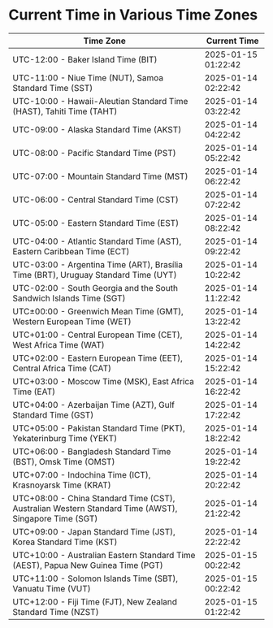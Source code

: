 # Current Time in Various Time Zones

| Time Zone | Current Time |
|-----------|--------------|
| UTC-12:00 - Baker Island Time (BIT) | 2025-01-15 01:22:42 |
| UTC-11:00 - Niue Time (NUT), Samoa Standard Time (SST) | 2025-01-14 02:22:42 |
| UTC-10:00 - Hawaii-Aleutian Standard Time (HAST), Tahiti Time (TAHT) | 2025-01-14 03:22:42 |
| UTC-09:00 - Alaska Standard Time (AKST) | 2025-01-14 04:22:42 |
| UTC-08:00 - Pacific Standard Time (PST) | 2025-01-14 05:22:42 |
| UTC-07:00 - Mountain Standard Time (MST) | 2025-01-14 06:22:42 |
| UTC-06:00 - Central Standard Time (CST) | 2025-01-14 07:22:42 |
| UTC-05:00 - Eastern Standard Time (EST) | 2025-01-14 08:22:42 |
| UTC-04:00 - Atlantic Standard Time (AST), Eastern Caribbean Time (ECT) | 2025-01-14 09:22:42 |
| UTC-03:00 - Argentina Time (ART), Brasília Time (BRT), Uruguay Standard Time (UYT) | 2025-01-14 10:22:42 |
| UTC-02:00 - South Georgia and the South Sandwich Islands Time (SGT) | 2025-01-14 11:22:42 |
| UTC±00:00 - Greenwich Mean Time (GMT), Western European Time (WET) | 2025-01-14 13:22:42 |
| UTC+01:00 - Central European Time (CET), West Africa Time (WAT) | 2025-01-14 14:22:42 |
| UTC+02:00 - Eastern European Time (EET), Central Africa Time (CAT) | 2025-01-14 15:22:42 |
| UTC+03:00 - Moscow Time (MSK), East Africa Time (EAT) | 2025-01-14 16:22:42 |
| UTC+04:00 - Azerbaijan Time (AZT), Gulf Standard Time (GST) | 2025-01-14 17:22:42 |
| UTC+05:00 - Pakistan Standard Time (PKT), Yekaterinburg Time (YEKT) | 2025-01-14 18:22:42 |
| UTC+06:00 - Bangladesh Standard Time (BST), Omsk Time (OMST) | 2025-01-14 19:22:42 |
| UTC+07:00 - Indochina Time (ICT), Krasnoyarsk Time (KRAT) | 2025-01-14 20:22:42 |
| UTC+08:00 - China Standard Time (CST), Australian Western Standard Time (AWST), Singapore Time (SGT) | 2025-01-14 21:22:42 |
| UTC+09:00 - Japan Standard Time (JST), Korea Standard Time (KST) | 2025-01-14 22:22:42 |
| UTC+10:00 - Australian Eastern Standard Time (AEST), Papua New Guinea Time (PGT) | 2025-01-15 00:22:42 |
| UTC+11:00 - Solomon Islands Time (SBT), Vanuatu Time (VUT) | 2025-01-15 00:22:42 |
| UTC+12:00 - Fiji Time (FJT), New Zealand Standard Time (NZST) | 2025-01-15 01:22:42 |
